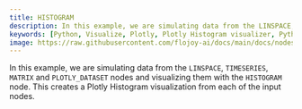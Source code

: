```yaml
---
title: HISTOGRAM
description: In this example, we are simulating data from the LINSPACE, TIMESERIES, MATRIX and PLOTLY_DATASET nodes and visualizing them with the HISTOGRAM node. This creates a Plotly Histogram visualization from each of the input nodes.
keywords: [Python, Visualize, Plotly, Plotly Histogram visualizer, Python histogram chart, Data distribution visualization, Histogram plot examples, Flojoy Plotly nodes, Interactive data visualization, Python data analysis tools, Histogram representation, Visualizing data with Plotly, Data distribution insights]
image: https://raw.githubusercontent.com/flojoy-ai/docs/main/docs/nodes/VISUALIZERS/PLOTLY/HISTOGRAM/examples/EX1/output.jpeg
---
```


In this example, we are simulating data from the `LINSPACE`, `TIMESERIES`, `MATRIX` and `PLOTLY_DATASET` nodes and visualizing them with the `HISTOGRAM` node. This creates a Plotly Histogram visualization from each of the input nodes.